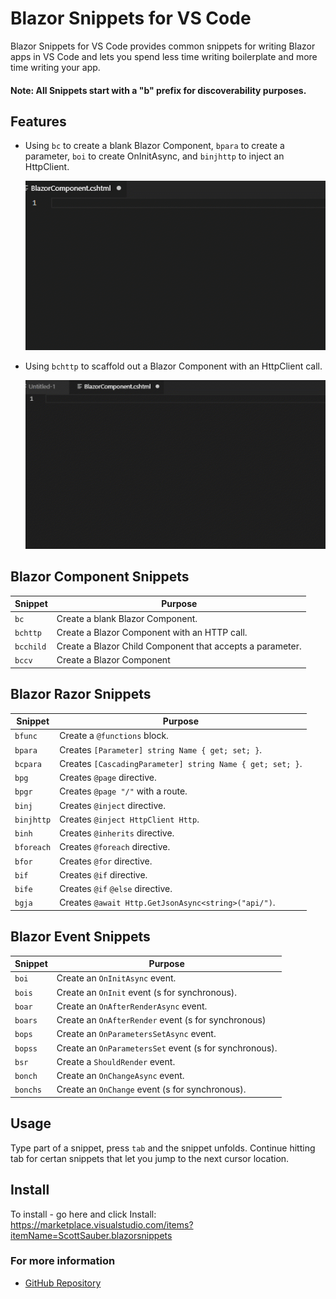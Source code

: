 # Blazor Snippets for VS Code

Blazor Snippets for VS Code provides common snippets for writing Blazor apps in VS Code and lets you spend less time writing boilerplate and more time writing your app.

#### Note: All Snippets start with a "b" prefix for discoverability purposes.

## Features

- Using `bc` to create a blank Blazor Component, `bpara` to create a parameter, `boi` to create OnInitAsync, and `binjhttp` to inject an HttpClient.

  ![Snippets used together](images/Demo.gif)

- Using `bchttp` to scaffold out a Blazor Component with an HttpClient call.

  ![Snippets used together](images/DemoBCHttp.gif)

## Blazor Component Snippets

| Snippet   | Purpose                                                   |
| --------- | --------------------------------------------------------- |
| `bc`      | Create a blank Blazor Component.                          |
| `bchttp`  | Create a Blazor Component with an HTTP call.              |
| `bcchild` | Create a Blazor Child Component that accepts a parameter. |
| `bccv`    | Create a Blazor <CascadingValue> Component                |

## Blazor Razor Snippets

| Snippet    | Purpose                                                   |
| ---------- | --------------------------------------------------------- |
| `bfunc`    | Create a `@functions` block.                              |
| `bpara`    | Creates `[Parameter] string Name { get; set; }`.          |
| `bcpara`   | Creates `[CascadingParameter] string Name { get; set; }`. |
| `bpg`      | Creates `@page` directive.                                |
| `bpgr`     | Creates `@page "/"` with a route.                         |
| `binj`     | Creates `@inject` directive.                              |
| `binjhttp` | Creates `@inject HttpClient Http`.                        |
| `binh`     | Creates `@inherits` directive.                            |
| `bforeach` | Creates `@foreach` directive.                             |
| `bfor`     | Creates `@for` directive.                                 |
| `bif`      | Creates `@if` directive.                                  |
| `bife`     | Creates `@if` `@else` directive.                          |
| `bgja`     | Creates `@await Http.GetJsonAsync<string>("api/")`.       |

## Blazor Event Snippets

| Snippet  | Purpose                                                |
| -------- | ------------------------------------------------------ |
| `boi`    | Create an `OnInitAsync` event.                         |
| `bois`   | Create an `OnInit` event (s for synchronous).          |
| `boar`   | Create an `OnAfterRenderAsync` event.                  |
| `boars`  | Create an `OnAfterRender` event (s for synchronous)    |
| `bops`   | Create an `OnParametersSetAsync` event.                |
| `bopss`  | Create an `OnParametersSet` event (s for synchronous). |
| `bsr`    | Create a `ShouldRender` event.                         |
| `bonch`  | Create an `OnChangeAsync` event.                       |
| `bonchs` | Create an `OnChange` event (s for synchronous).        |

## Usage

Type part of a snippet, press `tab` and the snippet unfolds. Continue hitting tab for certan snippets that let you jump to the next cursor location.

## Install

To install - go here and click Install: https://marketplace.visualstudio.com/items?itemName=ScottSauber.blazorsnippets

### For more information

- [GitHub Repository](https://github.com/scottsauber/BlazorSnippets)
